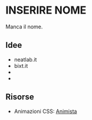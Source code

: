 # INSERIRE NOME
Manca il nome.

## Idee

- neatlab.it
- bixt.it
-
-

## Risorse

- Animazioni CSS:  [Animista](https://animista.net/)
